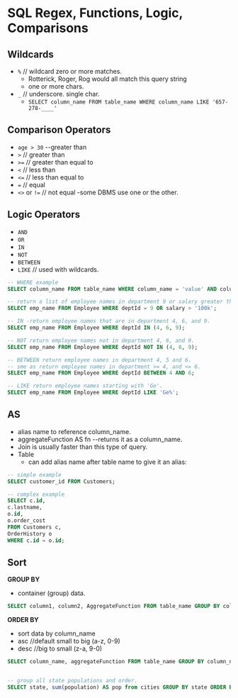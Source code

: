 # SQL Regex, Functions, Logic, Comparisons

## Wildcards

- `%` // wildcard zero or more matches.
  - Rotterick, Roger, Rog would all match this query string
  - one or more chars.
- `_` // underscore. single char.
  - `SELECT column_name FROM table_name WHERE column_name LIKE '657-278-____'`

## Comparison Operators

- `age > 30` --greater than
- `>` // greater than
- `>=` // greater than equal to
- `<` // less than
- `<=` // less than equal to
- `=` // equal
- `<>` or `!=` // not equal -some DBMS use one or the other.

## Logic Operators

- `AND`
- `OR`
- `IN`
- `NOT`
- `BETWEEN`
- `LIKE` // used with wildcards.

```sql
-- WHERE example
SELECT column_name FROM table_name WHERE column_name = 'value' AND column_name > 'value';

-- return a list of employee names in department 9 or salary greater than '100k'
SELECT emp_name FROM Employee WHERE deptId = 9 OR salary > '100k';

-- IN -return employee names that are in department 4, 6, and 9.
SELECT emp_name FROM Employee WHERE deptId IN (4, 6, 9);

-- NOT return employee names not in department 4, 6, and 9.
SELECT emp_name FROM Employee WHERE deptId NOT IN (4, 6, 9);

-- BETWEEN return employee names in department 4, 5 and 6.
-- sme as return employee names in department >= 4, and <= 6.
SELECT emp_name FROM Employee WHERE deptId BETWEEN 4 AND 6;

-- LIKE return employee names starting with 'Ge'.
SELECT emp_name FROM Employee WHERE deptId LIKE 'Ge%';
```

## AS

- alias name to reference column_name.
- aggregateFunction AS fn --returns it as a column_name.
- Join is usually faster than this type of query.
- Table
  - can add alias name after table name to give it an alias:

```sql
-- simple example
SELECT customer_id FROM Customers;

-- complex example
SELECT c.id,
c.lastname,
o.id,
o.order_cost
FROM Customers c,
OrderHistory o
WHERE c.id = o.id;
```

## Sort

**GROUP BY**

- container (group) data.

```sql
SELECT column1, column2, AggregateFunction FROM table_name GROUP BY column_name;
```

**ORDER BY**

- sort data by column_name
- asc //default small to big (a-z, 0-9)
- desc //big to small (z-a, 9-0)

```sql
SELECT column_name, aggregateFunction FROM table_name GROUP BY column_name ORDER BY aggregateFunction_results asc;


-- group all state populations and order.
SELECT state, sum(population) AS pop from cities GROUP BY state ORDER BY pop desc;
```
